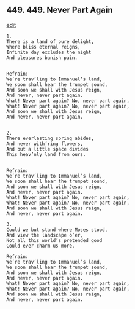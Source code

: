 
## 449.  449. Never Part Again
[edit](https://docs.google.com/document/d/1IyFea9pSeE4dm733Izue64rfZdE9iXRR/edit?mode=html)






    1.
    There is a land of pure delight,
    Where bliss eternal reigns,
    Infinite day excludes the night
    And pleasures banish pain.


    Refrain:
    We’re trav’ling to Immanuel’s land,
    We soon shall hear the trumpet sound,
    And soon we shall with Jesus reign,
    And never, never part again.
    What! Never part again? No, never part again,
    What! Never part again? No, never part again,
    And soon we shall with Jesus reign,
    And never, never part again.


    2.
    There everlasting spring abides,
    And never with’ring flowers,
    And but a little space divides
    This heav’nly land from ours.


    Refrain:
    We’re trav’ling to Immanuel’s land,
    We soon shall hear the trumpet sound,
    And soon we shall with Jesus reign,
    And never, never part again.
    What! Never part again? No, never part again,
    What! Never part again? No, never part again,
    And soon we shall with Jesus reign,
    And never, never part again.

    3.
    Could we but stand where Moses stood,
    And view the landscape o’er,
    Not all this world’s pretended good
    Could ever charm us more.

    Refrain:
    We’re trav’ling to Immanuel’s land,
    We soon shall hear the trumpet sound,
    And soon we shall with Jesus reign,
    And never, never part again.
    What! Never part again? No, never part again,
    What! Never part again? No, never part again,
    And soon we shall with Jesus reign,
    And never, never part again.

